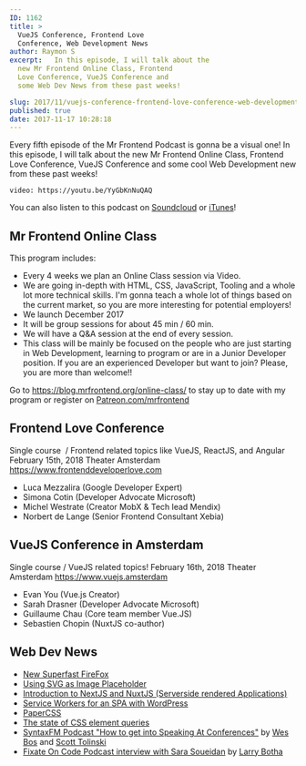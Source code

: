 ```yaml
---
ID: 1162
title: >
  VueJS Conference, Frontend Love
  Conference, Web Development News
author: Raymon S
excerpt:   In this episode, I will talk about the
  new Mr Frontend Online Class, Frontend
  Love Conference, VueJS Conference and
  some Web Dev News from these past weeks!

slug: 2017/11/vuejs-conference-frontend-love-conference-web-development-news/
published: true
date: 2017-11-17 10:28:18
---
```

Every fifth episode of the Mr Frontend Podcast is gonna be a visual one! In this episode, I will talk about the new Mr Frontend Online Class, Frontend Love Conference, VueJS Conference and some cool Web Development new from these past weeks!

`video: https://youtu.be/YyGbKnNuQAQ`

You can also listen to this podcast on <a href="https://soundcloud.com/mr-frontend-community/mr-frontend-podcast-5-vuejs-conference-frontend-love-conference-web-development-news" target="_blank" rel="noopener">Soundcloud</a> or <a href="https://itunes.apple.com/us/podcast/mr-frontend-community/id1271838550?mt=2" target="_blank" rel="noopener">iTunes</a>!
<h2><b>Mr Frontend Online Class</b></h2>
This program includes:
<ul>
 	<li>Every 4 weeks we plan an Online Class session via Video.</li>
 	<li>We are going in-depth with HTML, CSS, JavaScript, Tooling and a whole lot more technical skills. I'm gonna teach a whole lot of things based on the current market, so you are more interesting for potential employers!</li>
 	<li>We launch December 2017</li>
 	<li>It will be group sessions for about 45 min / 60 min.</li>
 	<li>We will have a Q&amp;A session at the end of every session.</li>
 	<li>This class will be mainly be focused on the people who are just starting in Web Development, learning to program or are in a Junior Developer position. If you are an experienced Developer but want to join? Please, you are more than welcome!!</li>
</ul>
Go to <a href="https://blog.mrfrontend.org/online-class/">https://blog.mrfrontend.org/online-class/</a> to stay up to date with my program or register on <a href="http://Patreon.com/mrfrontend">Patreon.com/mrfrontend</a>
<h2><b>Frontend Love Conference</b></h2>
Single course  / Frontend related topics like VueJS, ReactJS, and Angular
February 15th, 2018
Theater Amsterdam
<a href="https://www.frontenddeveloperlove.com">https://www.frontenddeveloperlove.com</a>
<ul>
 	<li>Luca Mezzalira (Google Developer Expert)</li>
 	<li>Simona Cotin (Developer Advocate Microsoft)</li>
 	<li>Michel Westrate (Creator MobX &amp; Tech lead Mendix)</li>
 	<li>Norbert de Lange (Senior Frontend Consultant Xebia)</li>
</ul>
<h2><b>VueJS Conference in Amsterdam</b></h2>
Single course / VueJS related topics!
February 16th, 2018
Theater Amsterdam
<a href="https://www.vuejs.amsterdam">https://www.vuejs.amsterdam</a>
<ul>
 	<li>Evan You (Vue.js Creator)</li>
 	<li>Sarah Drasner (Developer Advocate Microsoft)</li>
 	<li>Guillaume Chau (Core team member Vue.JS)</li>
 	<li>Sebastien Chopin (NuxtJS co-author)</li>
</ul>
<h2><b>Web Dev News</b></h2>
<ul>
 	<li><a href="https://firefox.com" target="_blank" rel="noopener">New Superfast FireFox</a></li>
 	<li><a href="https://jmperezperez.com/svg-placeholders/" target="_blank" rel="noopener">Using SVG as Image Placeholder</a></li>
 	<li><a href="https://blog.mrfrontend.org/2017/11/introduction-ssr-nextjs-nodejs-reactjs-nuxtjs-vuejs/" target="_blank" rel="noopener">Introduction to NextJS and NuxtJS (Serverside rendered Applications)</a></li>
 	<li><a href="https://www.smashingmagazine.com/2017/10/service-worker-single-page-application-wordpress-sites/" target="_blank" rel="noopener">Service Workers for an SPA with WordPress</a></li>
 	<li><a href="https://github.com/rhyneav/papercss" target="_blank" rel="noopener">PaperCSS</a></li>
 	<li><a href="https://webdesign.tutsplus.com/articles/the-current-state-of-element-queries--cms-29690/" target="_blank" rel="noopener">The state of CSS element queries</a></li>
 	<li><a href="https://syntax.fm" target="_blank" rel="noopener">SyntaxFM Podcast "How to get into Speaking At Conferences"</a> by <a href="https://twitter.com/wesbos" target="_blank" rel="noopener">Wes Bos</a> and <a href="https://twitter.com/stolinski" target="_blank" rel="noopener">Scott Tolinski</a></li>
 	<li><a href="http://fixate.it/podcast/sticking-to-the-essentials-sara-soueidan/" target="_blank" rel="noopener">Fixate On Code Podcast interview with Sara Soueidan</a> by <a title="Posts by Larry Botha" href="https://twitter.com/larrybotha" target="_blank" rel="author noopener">Larry Botha</a></li>
</ul>